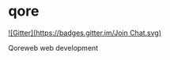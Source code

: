 qore
====
[![Gitter](https://badges.gitter.im/Join Chat.svg)](https://gitter.im/fransiti/qore?utm_source=badge&utm_medium=badge&utm_campaign=pr-badge&utm_content=badge)

Qoreweb web development
